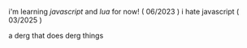 i'm learning *javascript* and *lua* for now! ( 06/2023 )
i hate javascript ( 03/2025 )

a derg that does derg things
